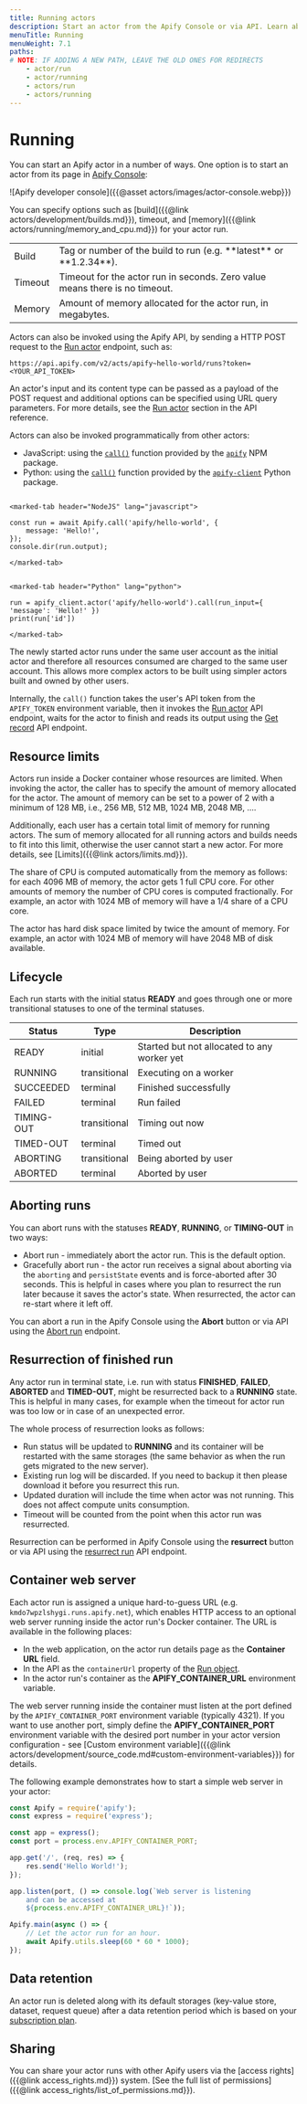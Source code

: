 ```yaml
---
title: Running actors
description: Start an actor from the Apify Console or via API. Learn about actor lifecycles, how to specify settings and version, provide input and resurrect finished runs.
menuTitle: Running
menuWeight: 7.1
paths:
# NOTE: IF ADDING A NEW PATH, LEAVE THE OLD ONES FOR REDIRECTS
    - actor/run
    - actor/running
    - actors/run
    - actors/running
---
```


# Running

You can start an Apify actor in a number of ways. One option is to start an actor from its page in [Apify Console](https://console.apify.com/actors):

![Apify developer console]({{@asset actors/images/actor-console.webp}})

You can specify options such as [build]({{@link actors/development/builds.md}}), timeout, and [memory]({{@link actors/running/memory_and_cpu.md}}) for your actor run.

<!-- Using an HTML table because it doesn't have a header - markdown doesn't allow tables with no headers -->
<table>
    <tr>
        <td>Build</td>
        <td>Tag or number of the build to run (e.g. **latest** or **1.2.34**).</td>
    </tr>
    <tr>
        <td>Timeout</td>
        <td>Timeout for the actor run in seconds. Zero value means there is no timeout.</td>
    </tr>
    <tr>
        <td>Memory</td>
        <td>Amount of memory allocated for the actor run, in megabytes.</td>
    </tr>
</table>

Actors can also be invoked using the Apify API, by sending a HTTP POST request to the [Run actor](/api/v2/#/reference/actors/run-collection/run-actor) endpoint, such as:

```text
https://api.apify.com/v2/acts/apify~hello-world/runs?token=<YOUR_API_TOKEN>
```

An actor's input and its content type can be passed as a payload of the POST request and additional options can be specified using URL query parameters. For more details, see the [Run actor](https://docs.apify.com/api/v2/#/reference/actors/run-collection/run-actor) section in the API reference.

Actors can also be invoked programmatically from other actors:

- JavaScript: using the [`call()`](https://sdk.apify.com/docs/api/apify#apifycallactid-input-options) function provided by the [`apify`](https://sdk.apify.com/) NPM package.
- Python: using the [`call()`](https://docs.apify.com/apify-client-python#actorclient-call) function provided by the [`apify-client`](https://docs.apify.com/apify-client-python) Python package.

```marked-tabs

<marked-tab header="NodeJS" lang="javascript">

const run = await Apify.call('apify/hello-world', {
    message: 'Hello!',
});
console.dir(run.output);

</marked-tab>


<marked-tab header="Python" lang="python">

run = apify_client.actor('apify/hello-world').call(run_input={ 'message': 'Hello!' })
print(run['id'])

</marked-tab>

```

The newly started actor runs under the same user account as the initial actor and therefore all resources consumed are charged to the same user account. This allows more complex actors to be built using simpler actors built and owned by other users.

Internally, the `call()` function takes the user's API token from the `APIFY_TOKEN` environment variable, then it invokes the [Run actor](https://docs.apify.com/api/v2/#/reference/actors/run-collection/run-actor) API endpoint, waits for the actor to finish and reads its output using the [Get record](https://docs.apify.com/api/v2/#/reference/key-value-stores/record/get-record) API endpoint.

## Resource limits

Actors run inside a Docker container whose resources are limited. When invoking the actor, the caller has to specify the amount of memory allocated for the actor. The amount of memory can be set to a power of 2 with a minimum of 128 MB, i.e., 256 MB, 512 MB, 1024 MB, 2048 MB, ....

Additionally, each user has a certain total limit of memory for running actors. The sum of memory allocated for all running actors and builds needs to fit into this limit, otherwise the user cannot start a new actor. For more details, see [Limits]({{@link actors/limits.md}}).

The share of CPU is computed automatically from the memory as follows: for each 4096 MB of memory, the actor gets 1 full CPU core. For other amounts of memory the number of CPU cores is computed fractionally. For example, an actor with 1024 MB of memory will have a 1/4 share of a CPU core.

The actor has hard disk space limited by twice the amount of memory. For example, an actor with 1024 MB of memory will have 2048 MB of disk available.

## Lifecycle

Each run starts with the initial status **READY** and goes through one or more transitional statuses to one of the terminal statuses.

|Status|Type|Description|
|--- |--- |--- |
|READY|initial|Started but not allocated to any worker yet|
|RUNNING|transitional|Executing on a worker|
|SUCCEEDED|terminal|Finished successfully|
|FAILED|terminal|Run failed|
|TIMING-OUT|transitional|Timing out now|
|TIMED-OUT|terminal|Timed out|
|ABORTING|transitional|Being aborted by user|
|ABORTED|terminal|Aborted by user|

## Aborting runs

You can abort runs with the statuses **READY**, **RUNNING**, or **TIMING-OUT** in two ways:

- Abort run - immediately abort the actor run. This is the default option.
- Gracefully abort run - the actor run receives a signal about aborting via the `aborting` and `persistState` events and is force-aborted after 30 seconds. This is helpful in cases where you plan to resurrect the run later because it saves the actor's state. When resurrected, the actor can re-start where it left off.

You can abort a run in the Apify Console using the **Abort** button or via API using the [Abort run](/api/v2#/reference/actor-runs/abort-run/abort-run) endpoint.

## Resurrection of finished run

Any actor run in terminal state, i.e. run with status **FINISHED**, **FAILED**, **ABORTED** and **TIMED-OUT**, might be resurrected back to a **RUNNING** state. This is helpful in many cases, for example when the timeout for actor run was too low or in case of an unexpected error.

The whole process of resurrection looks as follows:

- Run status will be updated to **RUNNING** and its container will be restarted with the same storages (the same behavior as when the run gets migrated to the new server).
- Existing run log will be discarded. If you need to backup it then please download it before you resurrect this run.
- Updated duration will include the time when actor was not running. This does not affect compute units consumption.
- Timeout will be counted from the point when this actor run was resurrected.

Resurrection can be performed in Apify Console using the **resurrect** button or via API using the [resurrect run](https://docs.apify.com/api/v2#/reference/actors/resurrect-run) API endpoint.

## Container web server

Each actor run is assigned a unique hard-to-guess URL (e.g. `kmdo7wpzlshygi.runs.apify.net`), which enables HTTP access to an optional web server running inside the actor run's Docker container. The URL is available in the following places:

- In the web application, on the actor run details page as the **Container URL** field.
- In the API as the `containerUrl` property of the [Run object](https://docs.apify.com/api/v2#/reference/actors/run-object/get-run).
- In the actor run's container as the **APIFY_CONTAINER_URL** environment variable.

The web server running inside the container must listen at the port defined by the `APIFY_CONTAINER_PORT` environment variable (typically 4321). If you want to use another port, simply define the **APIFY_CONTAINER_PORT** environment variable with the desired port number in your actor version configuration - see [Custom environment variable]({{@link actors/development/source_code.md#custom-environment-variables}}) for details.

The following example demonstrates how to start a simple web server in your actor:

```js
const Apify = require('apify');
const express = require('express');

const app = express();
const port = process.env.APIFY_CONTAINER_PORT;

app.get('/', (req, res) => {
    res.send('Hello World!');
});

app.listen(port, () => console.log(`Web server is listening
    and can be accessed at
    ${process.env.APIFY_CONTAINER_URL}!`));

Apify.main(async () => {
    // Let the actor run for an hour.
    await Apify.utils.sleep(60 * 60 * 1000);
});
```

## Data retention

An actor run is deleted along with its default storages (key-value store, dataset, request queue) after a data retention period which is based on your [subscription plan](https://apify.com/pricing).

## Sharing

You can share your actor runs with other Apify users via the [access rights]({{@link access_rights.md}}) system. [See the full list of permissions]({{@link access_rights/list_of_permissions.md}}).

